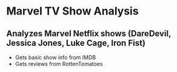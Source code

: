 # Marvel TV Show Analysis

## Analyzes Marvel Netflix shows (DareDevil, Jessica Jones, Luke Cage, Iron Fist)

* Gets basic show info from IMDB
* Gets reviews from RottenTomatoes
